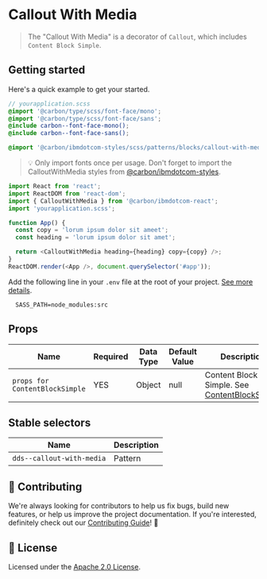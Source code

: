 # Callout With Media

> The "Callout With Media" is a decorator of `Callout`, which includes
> `Content Block Simple`.

## Getting started

Here's a quick example to get your started.

```scss
// yourapplication.scss
@import '@carbon/type/scss/font-face/mono';
@import '@carbon/type/scss/font-face/sans';
@include carbon--font-face-mono();
@include carbon--font-face-sans();

@import '@carbon/ibmdotcom-styles/scss/patterns/blocks/callout-with-media/index';
```

> 💡 Only import fonts once per usage. Don't forget to import the
> CalloutWithMedia styles from
> [@carbon/ibmdotcom-styles](https://github.com/carbon-design-system/ibm-dotcom-library/blob/master/packages/styles).

```javascript
import React from 'react';
import ReactDOM from 'react-dom';
import { CalloutWithMedia } from '@carbon/ibmdotcom-react';
import 'yourapplication.scss';

function App() {
  const copy = 'lorum ipsum dolor sit ameet';
  const heading = 'lorum ipsum dolor sit amet';

  return <CalloutWithMedia heading={heading} copy={copy} />;
}
ReactDOM.render(<App />, document.querySelector('#app'));
```

Add the following line in your `.env` file at the root of your project.
[See more details](https://github.com/carbon-design-system/ibm-dotcom-library/tree/master/packages/styles#usage).

```
  SASS_PATH=node_modules:src
```

## Props

| Name                           | Required | Data Type | Default Value | Description                                                                                                                                                                            |
| ------------------------------ | -------- | --------- | ------------- | -------------------------------------------------------------------------------------------------------------------------------------------------------------------------------------- |
| `props for ContentBlockSimple` | YES      | Object    | null          | Content Block Simple. See [ContentBlockSimple](https://github.com/carbon-design-system/ibm-dotcom-library/blob/master/packages/react/src/patterns/blocks/ContentBlockSimple/README.md) |

## Stable selectors

| Name                      | Description |
| ------------------------- | ----------- |
| `dds--callout-with-media` | Pattern     |

## 🙌 Contributing

We're always looking for contributors to help us fix bugs, build new features,
or help us improve the project documentation. If you're interested, definitely
check out our
[Contributing Guide](https://github.com/carbon-design-system/ibm-dotcom-library/blob/master/.github/CONTRIBUTING.md)!
👀

## 📝 License

Licensed under the
[Apache 2.0 License](https://github.com/carbon-design-system/ibm-dotcom-library/blob/master/LICENSE).

